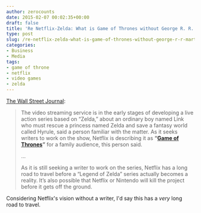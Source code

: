 ```yaml
---
author: zerocounts
date: 2015-02-07 00:02:35+00:00
draft: false
title: 'Re Netflix-Zelda: What is Game of Thrones without George R. R. Martin?'
type: post
slug: /re-netflix-zelda-what-is-game-of-thrones-without-george-r-r-martin/
categories:
- Business
- Media
tags:
- game of throne
- netflix
- video games
- zelda
---
```


[The Wall Street Journal](http://blogs.wsj.com/speakeasy/2015/02/06/legend-of-zelda-netflix-series/):

> The video streaming service is in the early stages of developing a live action series based on “Zelda,” about an ordinary boy named Link who must rescue a princess named Zelda and save a fantasy world called Hyrule, said a person familiar with the matter. As it seeks writers to work on the show, Netflix is describing it as **“[Game of Thrones](http://blogs.wsj.com/speakeasy/tag/game-of-thrones/)”** for a family audience, this person said.
>
> …
>
> As it is still seeking a writer to work on the series, Netflix has a long road to travel before a “Legend of Zelda” series actually becomes a reality. It’s also possible that Netflix or Nintendo will kill the project before it gets off the ground.

Considering Netflix's vision without a writer, I'd say this has a _very_ long road to travel.
